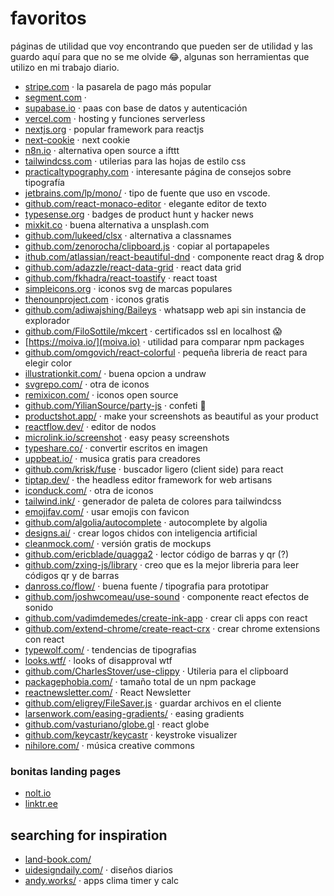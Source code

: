 # favoritos
páginas de utilidad que voy encontrando que pueden ser de utilidad y las guardo aquí para que no se me olvide 😂, algunas son herramientas que utilizo en mi trabajo diario.

- [stripe.com](https://stripe.com/es-mx) · la pasarela de pago más popular
- [segment.com](https://segment.com/) · 
- [supabase.io](https://supabase.io/) · paas con base de datos y autenticación
- [vercel.com](https://vercel.com/) · hosting y funciones serverless 
- [nextjs.org](https://nextjs.org/) · popular framework para reactjs
- [next-cookie](https://github.com/tokuda109/next-cookie) · next cookie
- [n8n.io](https://n8n.io/) · alternativa open source a ifttt
- [tailwindcss.com](https://tailwindcss.com/) · utilerias para las hojas de estilo css
- [practicaltypography.com](https://practicaltypography.com/) · interesante página de consejos sobre tipografía 
- [jetbrains.com/lp/mono/](https://www.jetbrains.com/lp/mono/) · tipo de fuente que uso en vscode.
- [github.com/react-monaco-editor](https://github.com/react-monaco-editor/react-monaco-editor) · elegante editor de texto
- [typesense.org](https://typesense.org/) · badges de product hunt y hacker news
- [mixkit.co](https://mixkit.co/) · buena alternativa a unsplash.com
- [github.com/lukeed/clsx](https://github.com/lukeed/clsx) · alternativa a classnames
- [github.com/zenorocha/clipboard.js](https://github.com/zenorocha/clipboard.js) · copiar al portapapeles
- [ithub.com/atlassian/react-beautiful-dnd](https://github.com/atlassian/react-beautiful-dnd) · componente react drag & drop 
- [github.com/adazzle/react-data-grid](https://github.com/adazzle/react-data-grid) · react data grid
- [github.com/fkhadra/react-toastify](https://github.com/fkhadra/react-toastify) · react toast
- [simpleicons.org](https://simpleicons.org/) · iconos svg de marcas populares
- [thenounproject.com](https://thenounproject.com/) · iconos gratis
- [github.com/adiwajshing/Baileys](https://github.com/adiwajshing/Baileys) · whatsapp web api sin instancia de explorador
- [github.com/FiloSottile/mkcert](https://github.com/FiloSottile/mkcert) · certificados ssl en localhost 😱
- [https://moiva.io/](moiva.io) · utilidad para comparar npm packages
- [github.com/omgovich/react-colorful](https://github.com/omgovich/react-colorful) · pequeña libreria de react para elegir color
- [illustrationkit.com/](https://illustrationkit.com/) · buena opcion a undraw
- [svgrepo.com/](https://www.svgrepo.com/) · otra de iconos
- [remixicon.com/](https://remixicon.com/) · iconos open source
- [github.com/YilianSource/party-js](https://github.com/YilianSource/party-js) · confeti 🎉
- [productshot.app/](https://productshot.app/) · make your screenshots as beautiful as your product
- [reactflow.dev/](https://reactflow.dev/) · editor de nodos
- [microlink.io/screenshot](https://microlink.io/screenshot) · easy peasy screenshots
- [typeshare.co/](https://typeshare.co/) · convertir escritos en imagen
- [uppbeat.io/](https://uppbeat.io/) · musica gratis para creadores
- [github.com/krisk/fuse](https://github.com/krisk/fuse) · buscador ligero (client side) para react
- [tiptap.dev/](https://www.tiptap.dev/) · the headless editor framework for web artisans
- [iconduck.com/](https://iconduck.com/) · otra de iconos
- [tailwind.ink/](https://tailwind.ink/) · generador de paleta de colores para tailwindcss
- [emojifav.com/](https://emojifav.com/) · usar emojis con favicon
- [github.com/algolia/autocomplete](https://github.com/algolia/autocomplete) · autocomplete by algolia
- [designs.ai/](https://designs.ai/) · crear logos chidos con inteligencia artificial
- [cleanmock.com/](https://cleanmock.com/) · versión gratis de mockups
- [github.com/ericblade/quagga2](https://github.com/ericblade/quagga2) · lector código de barras y qr (?)
- [github.com/zxing-js/library](https://github.com/zxing-js/library) · creo que es la mejor libreria para leer códigos qr y de barras
- [danross.co/flow/](http://danross.co/flow/) · buena fuente / tipografia para prototipar
- [github.com/joshwcomeau/use-sound](https://github.com/joshwcomeau/use-sound) · componente react efectos de sonido
- [github.com/vadimdemedes/create-ink-app](https://github.com/vadimdemedes/create-ink-app) · crear cli apps con react
- [github.com/extend-chrome/create-react-crx](https://github.com/extend-chrome/create-react-crx) · crear chrome extensions con react
- [typewolf.com/](https://typewolf.com/) · tendencias de tipografias 
- [looks.wtf/](https://looks.wtf/) · looks of disapproval wtf
- [github.com/CharlesStover/use-clippy](https://github.com/CharlesStover/use-clippy) · Utileria para el clipboard
- [packagephobia.com/](https://packagephobia.com/) · tamaño total de un npm package
- [reactnewsletter.com/](https://reactnewsletter.com/) · React Newsletter
- [github.com/eligrey/FileSaver.js](https://github.com/eligrey/FileSaver.js) · guardar archivos en el cliente
- [larsenwork.com/easing-gradients/](https://larsenwork.com/easing-gradients/) · easing gradients
- [github.com/vasturiano/globe.gl](https://github.com/vasturiano/globe.gl) · react globe
- [github.com/keycastr/keycastr](https://github.com/keycastr/keycastr) · keystroke visualizer
- [nihilore.com/](https://www.nihilore.com/) · música creative commons

### bonitas landing pages

- [nolt.io](https://nolt.io/)
- [linktr.ee](https://linktr.ee/)

## searching for inspiration

- [land-book.com/](https://land-book.com/)
- [uidesigndaily.com/](https://www.uidesigndaily.com/) · diseños diarios
- [andy.works/](https://www.andy.works/) · apps clima timer y calc
